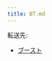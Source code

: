 ```yaml
---
title: BT.md
---
```

<div class="redirectMsg">

転送先:

-   [ブースト](/%E3%83%96%E3%83%BC%E3%82%B9%E3%83%88 "ブースト")

</div>

<div class="mw-parser-output">

</div>
